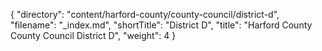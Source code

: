 {
  "directory": "content/harford-county/county-council/district-d",
  "filename": "_index.md",
  "shortTitle": "District D",
  "title": "Harford County County Council District D",
  "weight": 4
}
